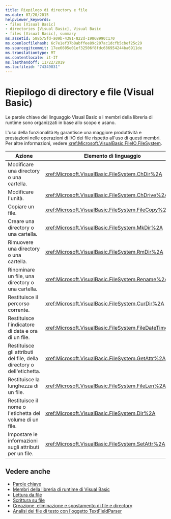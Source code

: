 ```yaml
---
title: Riepilogo di directory e file
ms.date: 07/20/2015
helpviewer_keywords:
- files [Visual Basic]
- directories [Visual Basic], Visual Basic
- files [Visual Basic], summary
ms.assetid: 588b75fd-a09b-4381-822d-19868990c170
ms.openlocfilehash: 6c7e1ef37b8abffee89c207ac1dcfb5cbef25c29
ms.sourcegitcommit: 17ee6605e01ef32506f8fdc686954244ba6911de
ms.translationtype: MT
ms.contentlocale: it-IT
ms.lasthandoff: 11/22/2019
ms.locfileid: "74349831"
---
```

# <a name="directories-and-files-summary-visual-basic"></a>Riepilogo di directory e file (Visual Basic)
Le parole chiave del linguaggio Visual Basic e i membri della libreria di runtime sono organizzati in base allo scopo e usano.  
  
 L'uso della funzionalità `My` garantisce una maggiore produttività e prestazioni nelle operazioni di I/O dei file rispetto all'uso di questi membri. Per altre informazioni, vedere <xref:Microsoft.VisualBasic.FileIO.FileSystem>.  
  
|**Azione**|**Elemento di linguaggio**|  
|----------------|--------------------------|  
|Modificare una directory o una cartella.|<xref:Microsoft.VisualBasic.FileSystem.ChDir%2A>|  
|Modificare l'unità.|<xref:Microsoft.VisualBasic.FileSystem.ChDrive%2A>|  
|Copiare un file.|<xref:Microsoft.VisualBasic.FileSystem.FileCopy%2A>|  
|Creare una directory o una cartella.|<xref:Microsoft.VisualBasic.FileSystem.MkDir%2A>|  
|Rimuovere una directory o una cartella.|<xref:Microsoft.VisualBasic.FileSystem.RmDir%2A>|  
|Rinominare un file, una directory o una cartella.|<xref:Microsoft.VisualBasic.FileSystem.Rename%2A>|  
|Restituisce il percorso corrente.|<xref:Microsoft.VisualBasic.FileSystem.CurDir%2A>|  
|Restituisce l'indicatore di data e ora di un file.|<xref:Microsoft.VisualBasic.FileSystem.FileDateTime%2A>|  
|Restituisce gli attributi del file, della directory o dell'etichetta.|<xref:Microsoft.VisualBasic.FileSystem.GetAttr%2A>|  
|Restituisce la lunghezza di un file.|<xref:Microsoft.VisualBasic.FileSystem.FileLen%2A>|  
|Restituisce il nome o l'etichetta del volume di un file.|<xref:Microsoft.VisualBasic.FileSystem.Dir%2A>|  
|Impostare le informazioni sugli attributi per un file.|<xref:Microsoft.VisualBasic.FileSystem.SetAttr%2A>|  
  
## <a name="see-also"></a>Vedere anche

- [Parole chiave](../../../visual-basic/language-reference/keywords/index.md)
- [Membri della libreria di runtime di Visual Basic](../../../visual-basic/language-reference/runtime-library-members.md)
- [Lettura da file](../../../visual-basic/developing-apps/programming/drives-directories-files/reading-from-files.md)
- [Scrittura su file](../../../visual-basic/developing-apps/programming/drives-directories-files/writing-to-files.md)
- [Creazione, eliminazione e spostamento di file e directory](../../../visual-basic/developing-apps/programming/drives-directories-files/creating-deleting-and-moving-files-and-directories.md)
- [Analisi dei file di testo con l'oggetto TextFieldParser](../../../visual-basic/developing-apps/programming/drives-directories-files/parsing-text-files-with-the-textfieldparser-object.md)

